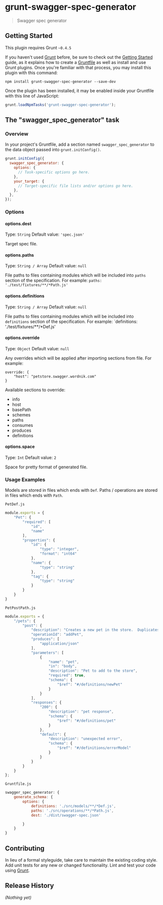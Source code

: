 # grunt-swagger-spec-generator

> Swagger spec generator

## Getting Started
This plugin requires Grunt `~0.4.5`

If you haven't used [Grunt](http://gruntjs.com/) before, be sure to check out the [Getting Started](http://gruntjs.com/getting-started) guide, as it explains how to create a [Gruntfile](http://gruntjs.com/sample-gruntfile) as well as install and use Grunt plugins. Once you're familiar with that process, you may install this plugin with this command:

```shell
npm install grunt-swagger-spec-generator --save-dev
```

Once the plugin has been installed, it may be enabled inside your Gruntfile with this line of JavaScript:

```js
grunt.loadNpmTasks('grunt-swagger-spec-generator');
```

## The "swagger_spec_generator" task

### Overview
In your project's Gruntfile, add a section named `swagger_spec_generator` to the data object passed into `grunt.initConfig()`.

```js
grunt.initConfig({
  swagger_spec_generator: {
    options: {
      // Task-specific options go here.
    },
    your_target: {
      // Target-specific file lists and/or options go here.
    },
  },
});
```

### Options

#### options.dest
Type: `String`
Default value: `'spec.json'`

Target spec file.

#### options.paths
Type: `String / Array`
Default value: `null`

File paths to files containing modules which will be included into `paths` section of the specification.
For example: `paths: './test/fixtures/**/*Path.js'`

#### options.definitions
Type: `String / Array`
Default value: `null`

File paths to files containing modules which will be included into `definitions` section of the specification.
For example: `definitions: './test/fixtures/**/*Def.js'

#### options.override
Type: `Object`
Default value: `null`

Any overrides which will be applied after importing sections from file.
For example:

```
override: {
    "host": "petstore.swagger.wordnik.com"
}

```

Available sections to override:

* info
* host
* basePath
* schemes
* paths
* consumes
* produces
* definitions

#### options.space
Type: `Int`
Default value: `2`

Space for pretty format of generated file.

### Usage Examples

Models are stored in files which ends with `Def`.
Paths / operations are stored in files which ends with `Path`.

`PetDef.js`

```js
module.exports = {
    "Pet": {
        "required": [
            "id",
            "name"
        ],
        "properties": {
            "id": {
                "type": "integer",
                "format": "int64"
            },
            "name": {
                "type": "string"
            },
            "tag": {
                "type": "string"
            }
        }
    }
}
```

`PetPostPath.js`

```js
module.exports = {
    "/pets": {
        "post": {
            "description": "Creates a new pet in the store.  Duplicates are allowed",
            "operationId": "addPet",
            "produces": [
                "application/json"
            ],
            "parameters": [
                {
                    "name": "pet",
                    "in": "body",
                    "description": "Pet to add to the store",
                    "required": true,
                    "schema": {
                        "$ref": "#/definitions/newPet"
                    }
                }
            ],
            "responses": {
                "200": {
                    "description": "pet response",
                    "schema": {
                        "$ref": "#/definitions/pet"
                    }
                },
                "default": {
                    "description": "unexpected error",
                    "schema": {
                        "$ref": "#/definitions/errorModel"
                    }
                }
            }
        }
    }
};
```

`Gruntfile.js`

```js
swagger_spec_generator: {
    generate_schema: {
        options: {
            definitions: './src/models/**/*Def.js',
            paths: './src/operations/**/*Path.js',
            dest: './dist/swagger-spec.json'

        }
    }
}
```

## Contributing
In lieu of a formal styleguide, take care to maintain the existing coding style. Add unit tests for any new or changed functionality. Lint and test your code using [Grunt](http://gruntjs.com/).

## Release History
_(Nothing yet)_

